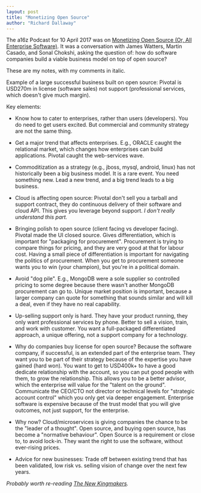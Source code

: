 ```yaml
---
layout: post
title: "Monetizing Open Source"
author: "Richard Dallaway"
---
```


The a16z Podcast for 10 April 2017 was on [Monetizing Open Source (Or, All Enterprise Software)](http://a16z.com/2017/04/10/monetizing-open-source-enterprise-software/). 
It was a conversation with James Watters, Martin Casado, and Sonal Chokshi, asking the question of: how do software companies build a viable business model on top of open source?

These are my notes, with my comments in italic.

<!-- break -->


Example of a large successful business built on open source: Pivotal is USD270m in license (software sales) not support (professional services, which doesn't give much margin).

Key elements:

- Know how to cater to enterprises, rather than users (developers). You do need to get users excited. But commercial and community strategy are not the same thing.

- Get a major trend that affects enterprises. E.g., ORACLE caught the relational market, which changes how enterprises can build applications. Pivotal caught the web-services wave.

- Commoditization as a strategy (e.g., jboss, mysql, android, linux) has not historically been a big business model. It is a rare event. You need something new. Lead a new trend, and a big trend leads to a big business.

- Cloud is affecting open source: Pivotal don't sell you a tarball and support contract, they do continuous delivery of their software and cloud API. This gives you leverage beyond support. _I don't really understand this part._

- Bringing polish to open source (client facing vs developer facing). Pivotal made the UI closed source. Gives differentiation, which is important for "packaging for procurement".  Procurement is trying to compare things for pricing, and they are very good at that for labour cost. Having a small piece of differentiation is important for navigating the politics of procurement. When you get to procurement someone wants you to win (your champion), but you're in a political domain.

- Avoid "dog pile". E.g., MongoDB were a sole supplier so controlled pricing to some degree because there wasn't another MongoDB procurement can go to. Unique market position is important, because a larger company can quote for something that sounds similar and will kill a deal, even if they have no real capability.

- Up-selling support only is hard. They have your product running, they only want professional services by phone. Better to sell a vision, train, and work with customer. You want a full-packaged differentiated approach, a unique offering, not a support company for a technology.

- Why do companies buy license for open source? Because the software company, if successful, is an extended part of the enterprise team. They want you to be part of their strategy because of the expertise you have gained (hard won). You want to get to USD400k+ to have a good dedicate relationship with the account, so you can put good people with them, to grow the relationship. This allows you to be a better advisor, which the enterprise will value for the "talent on the ground". Communicate the CEO/CTO not director or technical levels for "strategic account control" which you only get via deeper engagement. Enterprise software is expensive because of the trust model that you will give outcomes, not just support, for the enterprise.

- Why now? Cloud/microservices is giving companies the chance to be the "leader of a thought". Open source, and buying open source, has become a "normative behaviour". Open Source is a requirement or close to, to avoid lock-in. They want the right to use the software, without ever-rising prices.

- Advice for new businesses: Trade off between existing trend that has been validated, low risk vs. selling vision of change over the next few years.


_Probably worth re-reading [The New Kingmakers](https://thenewkingmakers.com/table-of-contents/)._

